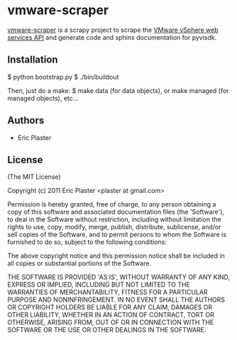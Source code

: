 
# vmware-scraper

  [vmware-scraper](http://xuru.github.com/vmware-scraper) is a scrapy project to scrape the [VMware vSphere web services API](http://www.vmware.com/support/developer/vc-sdk/) and generate code and sphinx documentation for pyvisdk.

## Installation
  $ python bootstrap.py
  $ ./bin/buildout
  
  Then, just do a make:
  $ make data (for data objects), or make managed (for managed objects), etc...
  
## Authors

  * Eric Plaster


## License 

(The MIT License)

Copyright (c) 2011 Eric Plaster &lt;plaster at gmail.com&gt;

Permission is hereby granted, free of charge, to any person obtaining
a copy of this software and associated documentation files (the
'Software'), to deal in the Software without restriction, including
without limitation the rights to use, copy, modify, merge, publish,
distribute, sublicense, and/or sell copies of the Software, and to
permit persons to whom the Software is furnished to do so, subject to
the following conditions:

The above copyright notice and this permission notice shall be
included in all copies or substantial portions of the Software.

THE SOFTWARE IS PROVIDED 'AS IS', WITHOUT WARRANTY OF ANY KIND,
EXPRESS OR IMPLIED, INCLUDING BUT NOT LIMITED TO THE WARRANTIES OF
MERCHANTABILITY, FITNESS FOR A PARTICULAR PURPOSE AND NONINFRINGEMENT.
IN NO EVENT SHALL THE AUTHORS OR COPYRIGHT HOLDERS BE LIABLE FOR ANY
CLAIM, DAMAGES OR OTHER LIABILITY, WHETHER IN AN ACTION OF CONTRACT,
TORT OR OTHERWISE, ARISING FROM, OUT OF OR IN CONNECTION WITH THE
SOFTWARE OR THE USE OR OTHER DEALINGS IN THE SOFTWARE.
